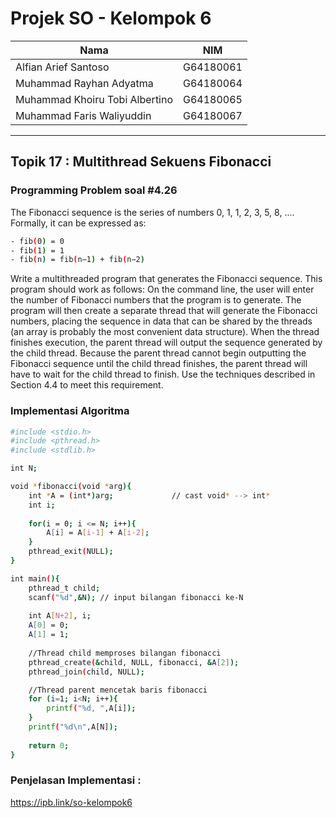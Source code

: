 # Projek SO - Kelompok 6
|Nama|NIM|
|-----|------|
|Alfian Arief Santoso | G64180061 |
|Muhammad Rayhan Adyatma | G64180064 |
|Muhammad Khoiru Tobi Albertino| G64180065 |
|Muhammad Faris Waliyuddin | G64180067|

-------------

## Topik 17 : Multithread Sekuens Fibonacci
### Programming Problem soal #4.26
The Fibonacci sequence is the series of numbers 0, 1, 1, 2, 3, 5, 8, .... Formally, it can be expressed as: 
```sh
- fib(0) = 0 
- fib(1) = 1 
- fib(n) = fib(n−1) + fib(n−2) 
```
Write a multithreaded program that generates the Fibonacci sequence. This program should work as follows: On the command line, the user will enter the number of Fibonacci numbers that the program is to generate. The program will then create a separate thread that will generate the Fibonacci numbers, placing the sequence in data that can be shared by the threads (an array is probably the most convenient data structure). When the thread finishes execution, the parent thread will output the sequence generated by the child thread. Because the parent thread cannot begin outputting the Fibonacci sequence until the child thread finishes, the parent thread will have to wait for the child thread to finish. Use the techniques described in Section 4.4 to meet this requirement.

### Implementasi Algoritma
```sh
#include <stdio.h>
#include <pthread.h>
#include <stdlib.h>

int N;

void *fibonacci(void *arg){
	int *A = (int*)arg;				// cast void* --> int*
	int i;
	
	for(i = 0; i <= N; i++){
		A[i] = A[i-1] + A[i-2]; 
	}
	pthread_exit(NULL);
}

int main(){
	pthread_t child;
	scanf("%d",&N);	// input bilangan fibonacci ke-N
	
	int A[N+2], i;
	A[0] = 0; 
	A[1] = 1; 
	
	//Thread child memproses bilangan fibonacci
	pthread_create(&child, NULL, fibonacci, &A[2]);
	pthread_join(child, NULL);

	//Thread parent mencetak baris fibonacci
	for (i=1; i<N; i++){
		printf("%d, ",A[i]);
	}
	printf("%d\n",A[N]);
	
	return 0;
}
```
### Penjelasan Implementasi :
https://ipb.link/so-kelompok6
